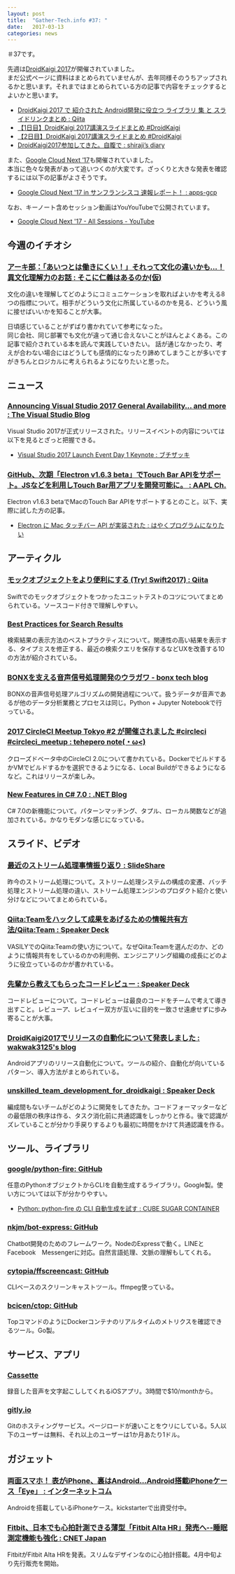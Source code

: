 ```yaml
---
layout: post
title:  "Gather-Tech.info #37: "
date:   2017-03-13
categories: news
---
```


＃37です。

先週は[DroidKaigi 2017](https://droidkaigi.github.io/2017/)が開催されていました。  
まだ公式ページに資料はまとめられていませんが、去年同様そのうちアップされるかと思います。それまではまとめられている方の記事で内容をチェックするとよいかと思います。

- [DroidKaigi 2017 で 紹介された Android開発に役立つ ライブラリ 集 と スライドリンクまとめ : Qiita](http://qiita.com/hidenorly/items/a300e1426b144435bff4)
- [【1日目】DroidKaigi 2017講演スライドまとめ #DroidKaigi](https://freelance.levtech.jp/guide/detail/95/)
- [【2日目】DroidKaigi 2017講演スライドまとめ #DroidKaigi](https://freelance.levtech.jp/guide/detail/97/)
- [DroidKaigi2017参加してきた。自腹で : shiraji’s diary](http://shiraji.hatenablog.com/entry/2017/03/12/183237)

また、[Google Cloud Next ’17](https://cloudnext.withgoogle.com/)も開催されていました。  
本当に色々な発表があって追いつくのが大変です。ざっくりと大きな発表を確認するには以下の記事がよさそうです。

- [Google Cloud Next '17 in サンフランシスコ 速報レポート！ : apps-gcp](http://www.apps-gcp.com/google-cloud-next-2017-sanfrancisco-report/)

なお、キーノート含めセッション動画はYouYouTubeで公開されています。

- [Google Cloud Next '17 - All Sessions - YouTube](https://www.youtube.com/playlist?list=PLIivdWyY5sqI8RuUibiH8sMb1ExIw0lAR)

## 今週のイチオシ

### [アーキ部：「あいつとは働きにくい！」それって文化の違いかも…！異文化理解力のお話 : そこに仁義はあるのか(仮)](http://syobochim.hatenablog.com/entry/2017/03/06/080921)

文化の違いを理解してどのようにコミュニケーションを取ればよいかを考える8つの指標について。相手がどういう文化に所属しているのかを見る、どういう風に接せばいいかを知ることが大事。

日頃感じていることがずばり書かれていて参考になった。  
同じ会社、同じ部署でも文化が違って通じ合えないことがほんとよくある。この記事で紹介されている本を読んで実践していきたい。
話が通じなかったり、考えが合わない場合にはどうしても感情的になったり諦めてしまうことが多いですがきちんとロジカルに考えられるようになりたいと思った。

## ニュース

### [Announcing Visual Studio 2017 General Availability… and more : The Visual Studio Blog](https://blogs.msdn.microsoft.com/visualstudio/2017/03/07/announcing-visual-studio-2017-general-availability-and-more/)

Visual Studio 2017が正式リリースされた。リリースイベントの内容については以下を見るとざっと把握できる。

- [Visual Studio 2017 Launch Event Day 1 Keynote : ブチザッキ](https://buchizo.wordpress.com/2017/03/08/visual-studio-2017-launch-event-day-1-keynote/)

### [GitHub、次期「Electron v1.6.3 beta」でTouch Bar APIをサポート。JSなどを利用しTouch Bar用アプリを開発可能に。 : AAPL Ch.](http://applech2.com/archives/20170304-github-electron-v-1-6-3-beta-support-touch-bar.html)

Electron v1.6.3 betaでMacのTouch Bar APIをサポートするとのこと。以下、実際に試した方の記事。

- [Electron に Mac タッチバー API が実装された : はやくプログラムになりたい](http://rhysd.hatenablog.com/entry/2017/03/06/001453)

## アーティクル

### [モックオブジェクトをより便利にする (Try! Swift2017) : Qiita](http://qiita.com/eKushida/items/090c3674c9eb7cf20918)

Swiftでのモックオブジェクトをつかったユニットテストのコツについてまとめられている。ソースコード付きで理解しやすい。

### [Best Practices for Search Results](https://uxplanet.org/best-practices-for-search-results-1bbed9d7a311#.otckow6bm)

検索結果の表示方法のベストプラクティスについて。関連性の高い結果を表示する、タイプミスを修正する、最近の検索クエリを保存するなどUXを改善する10の方法が紹介されている。

### [BONXを支える音声信号処理開発のウラガワ - bonx tech blog](http://tech.bonx.co/entry/2017/03/08/183324)

BONXの音声信号処理アルゴリズムの開発過程について。扱うデータが音声であるが他のデータ分析業務とプロセスは同じ。Python + Jupyter Notebookで行っている。

### [2017 CircleCI Meetup Tokyo #2 が開催されました #circleci #circleci_meetup : tehepero note(・ω<)](http://blog.stormcat.io/entry/circleci-meetup2)

クローズドベータ中のCircleCI 2.0について書かれている。DockerでビルドするかVMでビルドするかを選択できるようになる、Local Buildができるようになるなど。これはリリースが楽しみ。

### [New Features in C# 7.0 : .NET Blog](https://blogs.msdn.microsoft.com/dotnet/2017/03/09/new-features-in-c-7-0/)

C# 7.0の新機能について。パターンマッチング、タプル、ローカル関数などが追加されている。かなりモダンな感じになっている。

## スライド、ビデオ

### [最近のストリーム処理事情振り返り : SlideShare](https://www.slideshare.net/SotaroKimura/ss-72769963)

昨今のストリーム処理について。ストリーム処理システムの構成の変遷、バッチ処理とストリーム処理の違い、ストリーム処理エンジンのプロダクト紹介と使い分けなどについてまとめられている。

### [Qiita:Teamをハックして成果をあげるための情報共有方法/Qiita:Team : Speaker Deck](https://speakerdeck.com/kyuns/qiita-team)

VASILYでのQiita:Teamの使い方について。なぜQiita:Teamを選んだのか、どのように情報共有をしているのかの利用例、エンジニアリング組織の成長にどのように役立っているのかが書かれている。

### [先輩から教えてもらったコードレビュー : Speaker Deck](https://speakerdeck.com/yutokyokutyo/xian-bei-karajiao-etemoratutakodorebiyu)

コードレビューについて。コードレビューは最良のコードをチームで考えて導き出すこと。レビューア、レビュイー双方が互いに目的を一致させ遠慮せずに歩み寄ることが大事。

### [DroidKaigi2017でリリースの自動化について発表しました : wakwak3125's blog](http://wakwak3125.hatenablog.com/entry/20170309/1489045690)

Androidアプリのリリース自動化について。ツールの紹介、自動化が向いているパターン、導入方法がまとめられている。

### [unskilled\_team\_development\_for\_droidkaigi : Speaker Deck](https://speakerdeck.com/kgmyshin/unskilled-team-development-for-droidkaigi)

編成間もないチームがどのように開発をしてきたか。コードフォーマッターなどの最低限の秩序は作る、タスク消化前に共通認識をしっかりと作る。後で認識がズレていることが分かり手戻りするよりも最初に時間をかけて共通認識を作る。
 
## ツール、ライブラリ

### [google/python-fire: GitHub](https://github.com/google/python-fire)

任意のPythonオブジェクトからCLIを自動生成するライブラリ。Google製。使い方については以下が分かりやすい。

- [Python: python-fire の CLI 自動生成を試す : CUBE SUGAR CONTAINER](http://blog.amedama.jp/entry/2017/03/07/223319)

### [nkjm/bot-express: GitHub](https://github.com/nkjm/bot-express)

Chatbot開発のためのフレームワーク。NodeのExpressで動く。LINEとFacebook　Messengerに対応。自然言語処理、文脈の理解もしてくれる。

### [cytopia/ffscreencast: GitHub](https://github.com/cytopia/ffscreencast)

CLIベースのスクリーンキャストツール。ffmpeg使っている。

### [bcicen/ctop: GitHub](https://github.com/bcicen/ctop)

TopコマンドのようにDockerコンテナのリアルタイムのメトリクスを確認できるツール。Go製。

## サービス、アプリ

### [Cassette](http://www.cassette.design/#landing)

録音した音声を文字起こししてくれるiOSアプリ。3時間で$10/monthから。

### [gitly.io](https://gitly.io/)

Gitのホスティングサービス。ページロードが速いことをウリにしている。5人以下のユーザーは無料、それ以上のユーザーは1か月あたり1ドル。

## ガジェット

### [両面スマホ！ 表がiPhone、裏はAndroid…Android搭載iPhoneケース「Eye」 : インターネットコム](https://internetcom.jp/202283/eye-is-smartphone-case-that-adds-android-7-smartphone-to-yuur-iphone)

Androidを搭載しているiPhoneケース。kickstarterで出資受付中。

### [Fitbit、日本でも心拍計測できる薄型「Fitbit Alta HR」発売へ--睡眠測定機能も強化 : CNET Japan](https://japan.cnet.com/article/35097695/)

FitbitがFitbit Alta HRを発表。スリムなデザインなのに心拍計搭載。4月中旬より先行販売を開始。